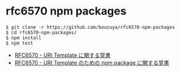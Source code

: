 # rfc6570 npm packages

```
$ git clone -r https://github.com/bouzuya/rfc6570-npm-packages
$ cd rfc6570-npm-packages/
$ npm install
$ npm test
```

- [RFC6570 - URI Template に関する覚書](https://gist.github.com/bouzuya/e8523479faf52f7b5be736af4e496bdd)
- [RFC6570 - URI Template のための npm package に関する覚書](https://gist.github.com/bouzuya/b60bc84b6506d68ac75e6fe67f4d14fd)
